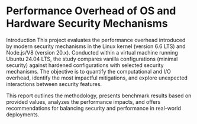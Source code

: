 # Performance Overhead of OS and Hardware Security Mechanisms
Introduction
This project evaluates the performance overhead introduced by modern security mechanisms in the Linux kernel (version 6.6 LTS) and Node.js/V8 (version 20.x). Conducted within a virtual machine running Ubuntu 24.04 LTS, the study compares vanilla configurations (minimal security) against hardened configurations with selected security mechanisms. The objective is to quantify the computational and I/O overhead, identify the most impactful mitigations, and explore unexpected interactions between security features.

This report outlines the methodology, presents benchmark results based on provided values, analyzes the performance impacts, and offers recommendations for balancing security and performance in real-world deployments.
